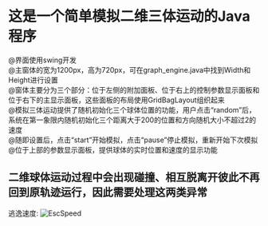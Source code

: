 # 这是一个简单模拟二维三体运动的Java程序  
@界面使用swing开发  
@主窗体的宽为1200px，高为720px，可在graph_engine.java中找到Width和Height进行设置  
@窗体主要分为三个部分：位于左侧的附加面板、位于右上的控制参数显示面板和位于右下的主显示面板，这些面板的布局使用GridBagLayout组织起来  
@模拟三体运动提供了随机初始化三个球体位置的功能，用户点击“random”后，系统在第一象限内随机初始化三个距离大于200的位置和方向随机大小不超过2的速度  
@随即设置后，点击“start”开始模拟，点击“pause”停止模拟，重新开始下次模拟  
@位于上部的参数显示面板，提供球体的实时位置和速度的显示功能  
## 二维球体运动过程中会出现碰撞、相互脱离开彼此不再回到原轨迹运行，因此需要处理这两类异常  
逃逸速度:
![EscSpeed](https://github.com/iWill12375/-_/tree/master/picture/逃逸速度.png)
